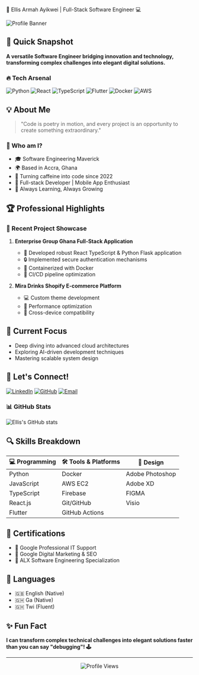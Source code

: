  🚀 Ellis Armah Ayikwei | Full-Stack Software Engineer 💻

![Profile Banner](https://github.com/Ellis-Ayikwei/Ellis-Ayikwei/blob/main/banner.png)

## 🌟 Quick Snapshot

**A versatile Software Engineer bridging innovation and technology, transforming complex challenges into elegant digital solutions.**

### 🔥 Tech Arsenal
![Python](https://img.shields.io/badge/-Python-black?style=flat-square&logo=python)
![React](https://img.shields.io/badge/-React-black?style=flat-square&logo=react)
![TypeScript](https://img.shields.io/badge/-TypeScript-black?style=flat-square&logo=typescript)
![Flutter](https://img.shields.io/badge/-Flutter-black?style=flat-square&logo=flutter)
![Docker](https://img.shields.io/badge/-Docker-black?style=flat-square&logo=docker)
![AWS](https://img.shields.io/badge/-AWS-black?style=flat-square&logo=amazon-aws)

## 💡 About Me

> "Code is poetry in motion, and every project is an opportunity to create something extraordinary." 

### 🌈 Who am I?
- 🎓 Software Engineering Maverick
- 🌍 Based in Accra, Ghana
- 🚀 Turning caffeine into code since 2022
- 🤖 Full-stack Developer | Mobile App Enthusiast
- 🧠 Always Learning, Always Growing

## 🏆 Professional Highlights

### 🔧 Recent Project Showcase
1. **Enterprise Group Ghana Full-Stack Application**
   - 🚀 Developed robust React TypeScript & Python Flask application
   - 🔒 Implemented secure authentication mechanisms
   - 🐳 Containerized with Docker
   - 🔄 CI/CD pipeline optimization

2. **Mira Drinks Shopify E-commerce Platform**
   - 💻 Custom theme development
   - 🚀 Performance optimization
   - 📱 Cross-device compatibility

## 🌱 Current Focus
- Deep diving into advanced cloud architectures
- Exploring AI-driven development techniques
- Mastering scalable system design

## 🤝 Let's Connect!

[![LinkedIn](https://img.shields.io/badge/-LinkedIn-blue?style=flat-square&logo=Linkedin&logoColor=white)](YOUR_LINKEDIN_URL)
[![GitHub](https://img.shields.io/badge/-GitHub-black?style=flat-square&logo=Github&logoColor=white)](https://github.com/Ellis-Ayikwei)
[![Email](https://img.shields.io/badge/-Email-red?style=flat-square&logo=Gmail&logoColor=white)](mailto:ellisarmahayikwei@gmail.com)

### 📊 GitHub Stats
![Ellis's GitHub stats](https://github-readme-stats.vercel.app/api?username=Ellis-Ayikwei&show_icons=true&theme=radical)

## 🔍 Skills Breakdown

| 💻 Programming | 🛠 Tools & Platforms | 🎨 Design |
|---------------|---------------------|-----------|
| Python | Docker | Adobe Photoshop |
| JavaScript | AWS EC2 | Adobe XD |
| TypeScript | Firebase | FIGMA |
| React.js | Git/GitHub | Visio |
| Flutter | GitHub Actions | |

## 🏅 Certifications
- 🥇 Google Professional IT Support
- 🥈 Google Digital Marketing & SEO
- 🥉 ALX Software Engineering Specialization

## 💬 Languages
- 🇬🇧 English (Native)
- 🇬🇭 Ga (Native)
- 🇬🇭 Twi (Fluent)

## ✨ Fun Fact
**I can transform complex technical challenges into elegant solutions faster than you can say "debugging"! 🕹️**

---

<p align="center">
  <img src="https://komarev.com/ghpvc/?username=Ellis-Ayikwei&color=blueviolet" alt="Profile Views" />
</p>

<!---
Crafted with ❤️ by Ellis Ayikwei
--->